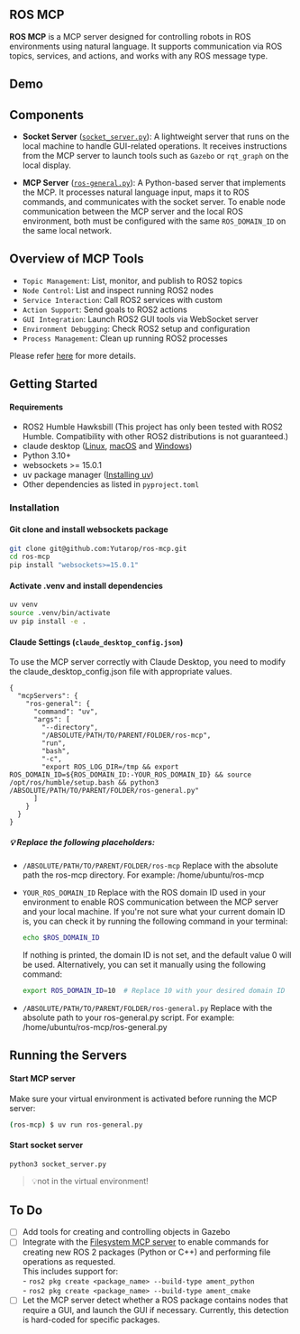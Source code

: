 ## ROS MCP
**ROS MCP** is a MCP server designed for controlling robots in ROS environments using natural language. 
It supports communication via ROS topics, services, and actions, and works with any ROS message type.

## Demo
## Components
- **Socket Server** ([`socket_server.py`](https://github.com/Yutarop/ros-mcp/blob/main/src/socket_server.py)): A lightweight server that runs on the local machine to handle GUI-related operations. 
It receives instructions from the MCP server to launch tools such as `Gazebo` or `rqt_graph` on the local display.

- **MCP Server** ([`ros-general.py`](https://github.com/Yutarop/ros-mcp/blob/main/ros-general.py)): A Python-based server that implements the MCP.
It processes natural language input, maps it to ROS commands, and communicates with the socket server.
To enable node communication between the MCP server and the local ROS environment, both must be configured with the same `ROS_DOMAIN_ID` on the same local network.

## Overview of MCP Tools
- `Topic Management`: List, monitor, and publish to ROS2 topics
- `Node Control`: List and inspect running ROS2 nodes
- `Service Interaction`: Call ROS2 services with custom
- `Action Support`: Send goals to ROS2 actions
- `GUI Integration`: Launch ROS2 GUI tools via WebSocket server
- `Environment Debugging`: Check ROS2 setup and configuration
- `Process Management`: Clean up running ROS2 processes

Please refer [here](https://github.com/Yutarop/ros-mcp/wiki/Available-Tools) for more details.

## Getting Started
#### Requirements
- ROS2 Humble Hawksbill (This project has only been tested with ROS2 Humble. Compatibility with other ROS2 distributions is not guaranteed.)
- claude desktop ([Linux](https://github.com/aaddrick/claude-desktop-debian), [macOS](https://claude.ai/download) and [Windows](https://claude.ai/download))
- Python 3.10+
- websockets >= 15.0.1
- uv package manager ([Installing uv](https://docs.astral.sh/uv/getting-started/installation/))
- Other dependencies as listed in `pyproject.toml`

### Installation
#### Git clone and install websockets package
```bash
git clone git@github.com:Yutarop/ros-mcp.git
cd ros-mcp
pip install "websockets>=15.0.1"
```

#### Activate .venv and install dependencies
```bash
uv venv
source .venv/bin/activate
uv pip install -e .
```

#### Claude Settings (`claude_desktop_config.json`)
To use the MCP server correctly with Claude Desktop, you need to modify the claude_desktop_config.json file with appropriate values.
```
{
  "mcpServers": {
    "ros-general": {
      "command": "uv",
      "args": [
        "--directory",
        "/ABSOLUTE/PATH/TO/PARENT/FOLDER/ros-mcp",
        "run",
        "bash",
        "-c",
        "export ROS_LOG_DIR=/tmp && export ROS_DOMAIN_ID=${ROS_DOMAIN_ID:-YOUR_ROS_DOMAIN_ID} && source /opt/ros/humble/setup.bash && python3 /ABSOLUTE/PATH/TO/PARENT/FOLDER/ros-general.py"
      ]
    }
  }
}
```
##### **💡 Replace the following placeholders:**
- `/ABSOLUTE/PATH/TO/PARENT/FOLDER/ros-mcp`
Replace with the absolute path the ros-mcp directory. 
For example: /home/ubuntu/ros-mcp

- `YOUR_ROS_DOMAIN_ID`
  Replace with the ROS domain ID used in your environment to enable ROS communication between the MCP server and your local machine. If you're not sure what your current domain ID is, you can check it by running the following command in your terminal:
  ```bash
  echo $ROS_DOMAIN_ID
  ```
  If nothing is printed, the domain ID is not set, and the default value 0 will be used.
  Alternatively, you can set it manually using the following command:
  ```bash
  export ROS_DOMAIN_ID=10  # Replace 10 with your desired domain ID
  ```
- `/ABSOLUTE/PATH/TO/PARENT/FOLDER/ros-general.py`
Replace with the absolute path to your ros-general.py script.
For example: /home/ubuntu/ros-mcp/ros-general.py

## Running the Servers
#### Start MCP server
Make sure your virtual environment is activated before running the MCP server:
```bash
(ros-mcp) $ uv run ros-general.py
```
#### Start socket server
```bash
python3 socket_server.py
```
 > 💡not in the virtual environment!

## To Do
- [ ] Add tools for creating and controlling objects in Gazebo
- [ ] Integrate with the [Filesystem MCP server](https://github.com/modelcontextprotocol/servers/tree/main/src/filesystem) to enable commands for creating new ROS 2 packages (Python or C++) and performing file operations as requested.  
      This includes support for:  
      - `ros2 pkg create <package_name> --build-type ament_python`   
      - `ros2 pkg create <package_name> --build-type ament_cmake` 
- [ ] Let the MCP server detect whether a ROS package contains nodes that require a GUI, and launch the GUI if necessary.
      Currently, this detection is hard-coded for specific packages.
